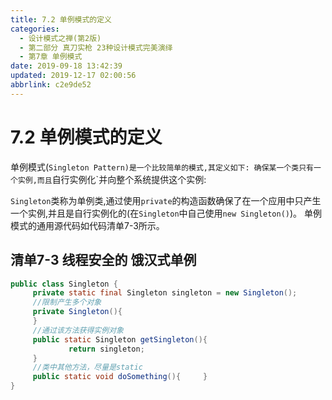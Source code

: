 ```yaml
---
title: 7.2 单例模式的定义
categories: 
  - 设计模式之禅(第2版)
  - 第二部分 真刀实枪 23种设计模式完美演绎
  - 第7章 单例模式
date: 2019-09-18 13:42:39
updated: 2019-12-17 02:00:56
abbrlink: c2e9de52
---
```

# 7.2 单例模式的定义 #
单例模式(`Singleton Pattern)是一个比较简单的模式,其定义如下:
确保某一个类只有一个实例,而且`自行实例化`并向整个系统提供这个实例:

`Singleton`类称为单例类,通过使用`private`的构造函数确保了在一个应用中只产生一个实例,并且是自行实例化的(在`Singleton`中自己使用`new Singleton()`)。
单例模式的通用源代码如代码清单7-3所示。
## 清单7-3 线程安全的 饿汉式单例 ##
```java
public class Singleton {
     private static final Singleton singleton = new Singleton();        
     //限制产生多个对象
     private Singleton(){
     }
     //通过该方法获得实例对象
     public static Singleton getSingleton(){
             return singleton;
     }  
     //类中其他方法，尽量是static
     public static void doSomething(){     }
}
```
<!--SSTStop-->

